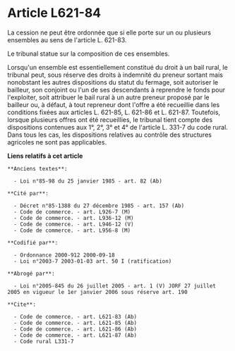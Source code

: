 # Article L621-84

La cession ne peut être ordonnée que si elle porte sur un ou plusieurs ensembles au sens de l'article L. 621-83.

Le tribunal statue sur la composition de ces ensembles.

Lorsqu'un ensemble est essentiellement constitué du droit à un bail rural, le tribunal peut, sous réserve des droits à
indemnité du preneur sortant mais nonobstant les autres dispositions du statut du fermage, soit autoriser le bailleur, son
conjoint ou l'un de ses descendants à reprendre le fonds pour l'exploiter, soit attribuer le bail rural à un autre preneur
proposé par le bailleur ou, à défaut, à tout repreneur dont l'offre a été recueillie dans les conditions fixées aux articles
L. 621-85, L. 621-86 et L. 621-87. Toutefois, lorsque plusieurs offres ont été recueillies, le tribunal tient compte des
dispositions contenues aux 1°, 2°, 3° et 4° de l'article L. 331-7 du code rural. Dans tous les cas, les dispositions
relatives au contrôle des structures agricoles ne sont pas applicables.

**Liens relatifs à cet article**

	**Anciens textes**:

	  - Loi n°85-98 du 25 janvier 1985 - art. 82 (Ab)

	**Cité par**:

	  - Décret n°85-1388 du 27 décembre 1985 - art. 157 (Ab)
	  - Code de commerce. - art. L926-7 (M)
	  - Code de commerce. - art. L936-12 (M)
	  - Code de commerce. - art. L946-12 (V)
	  - Code de commerce. - art. L956-8 (M)

	**Codifié par**:

	  - Ordonnance 2000-912 2000-09-18
	  - Loi n°2003-7 2003-01-03 art. 50 I (ratification)

	**Abrogé par**:

	  - Loi n°2005-845 du 26 juillet 2005 - art. 1 (V) JORF 27 juillet 2005 en vigueur le 1er janvier 2006 sous réserve art. 190

	**Cite**:

	  - Code de commerce. - art. L621-83 (Ab)
	  - Code de commerce. - art. L621-85 (Ab)
	  - Code de commerce. - art. L621-86 (Ab)
	  - Code de commerce. - art. L621-87 (Ab)
	  - Code rural L331-7
